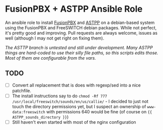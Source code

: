# FusionPBX + ASTPP Ansible Role

An ansible role to install [FusionPBX](http://www.fusionpbx.com/) and [ASTPP](http://www.astpp.org/)
on a debian-based system using the FusionPBX and FreeSWITCH debian packages. While not perfect, it's
pretty good and improving. Pull requests are always welcome, issues as well (although I may not get
right on fixing them).

*The ASTTP branch is untested and still under development. Many ASTPP things are hard-coded to use
their silly file paths, so this scripts edits those. Most of them are configurable from the vars.*


TODO
----
- [ ] Convert all replacement that is does with regexp/sed into a nice patchfile.
- [ ] The install instructions say to do `chmod -Rf 777 /usr/local/freeswitch/sounds/en/us/callie/` - I decided to just not touch the directory permissions yet, but I suspect an ownership of `www-data:freeswitch` with permissions 640 would be fine (of course on `{{ ASTPP_sounds_directory }}`)
- [ ] Still haven't even started with most of the nginx configuration
